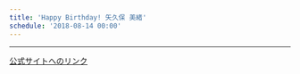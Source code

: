 ```yaml
---
title: 'Happy Birthday! 矢久保 美緒'
schedule: '2018-08-14 00:00'
---
```




---
[公式サイトへのリンク]('https://www.nogizaka46.com/member/detail/yakubomio.php?member=mio-yakubo&category=&monthly=201808')